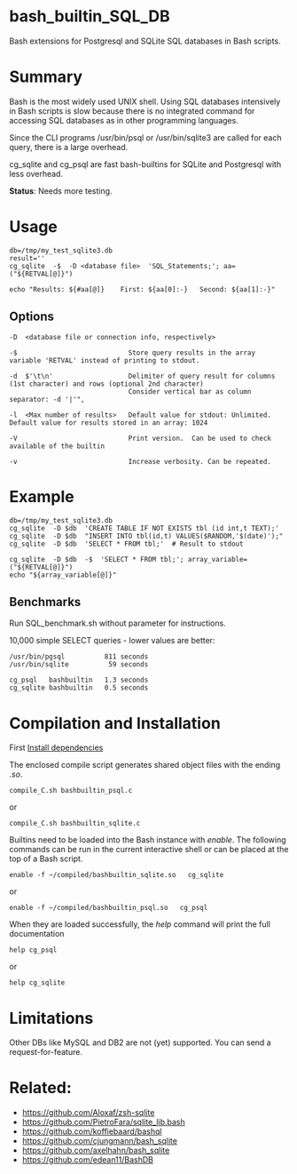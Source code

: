 # bash_builtin_SQL_DB

Bash extensions for Postgresql and SQLite SQL databases in Bash scripts.








# Summary

Bash is the most widely used UNIX shell.  Using SQL databases intensively in Bash scripts is slow
because there is no integrated command for accessing SQL databases as in other programming
languages.

Since the CLI programs /usr/bin/psql or /usr/bin/sqlite3 are called for each query, there is a large
overhead.

cg_sqlite and cg_psql are fast bash-builtins for SQLite and Postgresql with less overhead.

**Status**:
Needs more testing.


# Usage

    db=/tmp/my_test_sqlite3.db
    result=''
    cg_sqlite  -$  -D <database file>  'SQL_Statements;'; aa=("${RETVAL[@]}")

    echo "Results: ${#aa[@]}    First: ${aa[0]:-}   Second: ${aa[1]:-}"

## Options

    -D  <database file or connection info, respectively>

    -$                            Store query results in the array variable 'RETVAL' instead of printing to stdout.

    -d  $'\t\n'                   Delimiter of query result for columns (1st character) and rows (optional 2nd character)
                                  Consider vertical bar as column separator: -d '|'",

    -l  <Max number of results>   Default value for stdout: Unlimited.  Default value for results stored in an array: 1024

    -V                            Print version.  Can be used to check available of the builtin

    -v                            Increase verbosity. Can be repeated.


# Example


    db=/tmp/my_test_sqlite3.db
    cg_sqlite  -D $db  'CREATE TABLE IF NOT EXISTS tbl (id int,t TEXT);'
    cg_sqlite  -D $db  "INSERT INTO tbl(id,t) VALUES($RANDOM,'$(date)');"
    cg_sqlite  -D $db  'SELECT * FROM tbl;'  # Result to stdout

    cg_sqlite  -D $db  -$  'SELECT * FROM tbl;'; array_variable=("${RETVAL[@]}")
    echo "${array_variable[@]}"



## Benchmarks

Run SQL_benchmark.sh without parameter for  instructions.

10,000 simple SELECT queries - lower values are better:

    /usr/bin/pgsql          811 seconds
    /usr/bin/sqlite          59 seconds

    cg_psql   bashbuiltin   1.3 seconds
    cg_sqlite bashbuiltin   0.5 seconds








# Compilation and Installation

First [Install dependencies](./INSTALL_DEPENDENCIES.md)

The enclosed compile script generates shared object files with the ending *.so*.

    compile_C.sh bashbuiltin_psql.c

or

    compile_C.sh bashbuiltin_sqlite.c


Builtins need to be loaded into the Bash instance with *enable*.  The following commands can be run in the
current interactive shell or can be placed at the top of a Bash script.

    enable -f ~/compiled/bashbuiltin_sqlite.so   cg_sqlite

or

    enable -f ~/compiled/bashbuiltin_psql.so   cg_psql


When they are loaded successfully, the *help* command will print the full documentation

    help cg_psql

or

    help cg_sqlite



# Limitations

Other DBs like  MySQL and  DB2 are not (yet) supported. You can send a request-for-feature.

# Related:

  - https://github.com/Aloxaf/zsh-sqlite
  - https://github.com/PietroFara/sqlite_lib.bash
  - https://github.com/koffiebaard/bashql
  - https://github.com/cjungmann/bash_sqlite
  - https://github.com/axelhahn/bash_sqlite
  - https://github.com/edean11/BashDB

